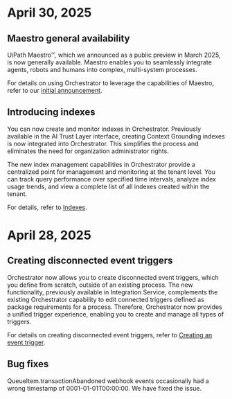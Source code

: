 # April 30, 2025

## Maestro general availability
UiPath Maestro™, which we announced as a public preview in March 2025, is now generally available. Maestro enables you to seamlessly integrate agents, robots and humans into complex, multi-system processes.

For details on using Orchestrator to leverage the capabilities of Maestro, refer to our [initial announcement](URL).

## Introducing indexes
You can now create and monitor indexes in Orchestrator. Previously available in the AI Trust Layer interface, creating Context Grounding indexes is now integrated into Orchestrator. This simplifies the process and eliminates the need for organization administrator rights.

The new index management capabilities in Orchestrator provide a centralized point for management and monitoring at the tenant level. You can track query performance over specified time intervals, analyze index usage trends, and view a complete list of all indexes created within the tenant.

For details, refer to [Indexes](URL).

# April 28, 2025

## Creating disconnected event triggers
Orchestrator now allows you to create disconnected event triggers, which you define from scratch, outside of an existing process. The new functionality, previously available in Integration Service, complements the existing Orchestrator capability to edit connected triggers defined as package requirements for a process. Therefore, Orchestrator now provides a unified trigger experience, enabling you to create and manage all types of triggers.

For details on creating disconnected event triggers, refer to [Creating an event trigger](URL).

## Bug fixes
QueueItem.transactionAbandoned webhook events occasionally had a wrong timestamp of 0001-01-01T00:00:00. We have fixed the issue.
